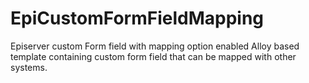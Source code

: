 # EpiCustomFormFieldMapping
Episerver custom Form field with mapping option enabled
Alloy based template containing custom form field that can be mapped with other systems. 
